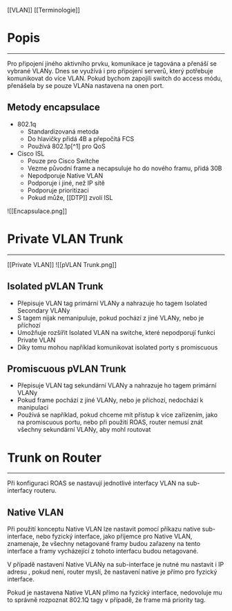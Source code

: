 [[VLAN]] [[Terminologie]]
# Popis
---
Pro připojení jiného aktivního prvku, komunikace je tagována a přenáší se vybrané VLANy.
Dnes se využívá i pro připojení serverů, který potřebuje komunikovat do více VLAN.
Pokud bychom zapojili switch do access módu, přenášela by se pouze VLANa nastavena na onen port.

## Metody encapsulace

- 802.1q
	- Standardizovaná metoda
	- Do hlavičky přidá 4B a přepočítá FCS
	- Používá 802.1p[^1] pro QoS
- Cisco ISL
	- Pouze pro Cisco Switche
	- Vezme původní frame a necapsuluje ho do nového framu, přidá 30B
	- Nepodporuje Native VLAN
	- Podporuje i jiné, než IP sítě
	- Podporuje prioritizaci
	- Pokud může, [[DTP]] zvolí ISL

![[Encapsulace.png]]

# Private VLAN Trunk
---
[[Private VLAN]]
![[pVLAN Trunk.png]]
 ## Isolated pVLAN Trunk
 
-   Přepisuje VLAN tag primární VLANy a nahrazuje ho tagem Isolated Secondary VLANy
-   S tagem nijak nemanipuluje, pokud pochází z jiné VLANy, nebo je příchozí
-   Umožňuje rozšířit Isolated VLAN na switche, které nepodporují funkci Private VLAN
-   Díky tomu mohou například komunikovat isolated porty s promiscuous

## Promiscuous pVLAN Trunk

-   Přepisuje VLAN tag sekundární VLANy a nahrazuje ho tagem primární VLANy
-   Pokud frame pochází z jiné VLANy, nebo je příchozí, nedochází k manipulaci
-   Používá se například, pokud chceme mít přístup k více zařízením, jako na promiscuous portu, nebo při použití ROAS, router nemusí znát všechny sekundární VLANy, aby mohl routovat

# Trunk on Router
---

Při konfiguraci ROAS se nastavují jednotlivé interfacy VLAN na sub-interfacy routeru.

## Native VLAN 

Při použití konceptu Native VLAN lze nastavit pomocí příkazu native sub-interface, nebo fyzický interface, jako příjemce pro Native VLAN, znamenaje, že všechny netagované framy budou zařazeny na tento interface a framy vycházející z tohoto interfacu budou netagované.

V případě nastavení Native VLANy na sub-interface je nutné mu nastavit i IP adresu , pokud není, router myslí, že nastavení native je přímo pro fyzický interface.

Pokud je nastavena Native VLAN přímo na fyzický interface, nedovoluje mu to správně rozpoznat 802.1Q tagy v případě, že frame má priority tag.

